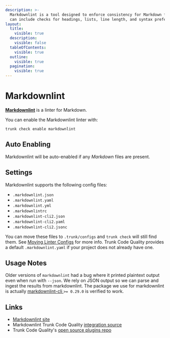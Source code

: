 ```yaml
---
description: >-
  Markdownlint is a tool designed to enforce consistency for Markdown files. It
  can include checks for headings, lists, line length, and syntax preferences.
layout:
  title:
    visible: true
  description:
    visible: false
  tableOfContents:
    visible: true
  outline:
    visible: true
  pagination:
    visible: true
---
```


# Markdownlint

[**Markdownlint**](https://github.com/DavidAnson/markdownlint) is a linter for Markdown.

You can enable the Markdownlint linter with:

```shell
trunk check enable markdownlint
```

## Auto Enabling

Markdownlint will be auto-enabled if any _Markdown_ files are present.

## Settings

Markdownlint supports the following config files:

* `.markdownlint.json`
* `.markdownlint.yaml`
* `.markdownlint.yml`
* `.markdownlintrc`
* `.markdownlint-cli2.json`
* `.markdownlint-cli2.yaml`
* `.markdownlint-cli2.jsonc`

You can move these files to `.trunk/configs` and `trunk check` will still find them. See [Moving Linter Configs](broken-reference) for more info. Trunk Code Quality provides a default `.markdownlint.yaml` if your project does not already have one.

## Usage Notes

Older versions of `markdownlint` had a bug where it printed plaintext output even when run with `--json`. We rely on JSON output so we can parse and ingest the results from markdownlint. The package we use for markdownlint is actually [markdownlint-cli ](https://www.npmjs.com/package/markdownlint-cli)`>= 0.29.0` is verified to work.

## Links

* [Markdownlint site](https://github.com/DavidAnson/markdownlint)
* Markdownlint Trunk Code Quality [integration source](https://github.com/trunk-io/plugins/tree/main/linters/markdownlint)
* Trunk Code Quality's [open source plugins repo](https://github.com/trunk-io/plugins/tree/main)
